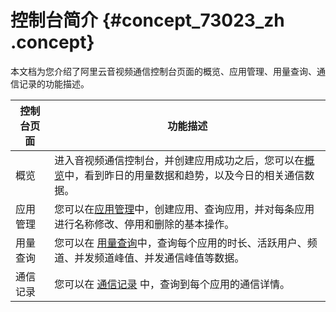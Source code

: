 # 控制台简介 {#concept_73023_zh .concept}

本文档为您介绍了阿里云音视频通信控制台页面的概览、应用管理、用量查询、通信记录的功能描述。

|控制台页面|功能描述|
|-----|----|
|概览|进入音视频通信控制台，并创建应用成功之后，您可以在[概览](https://rtc.console.aliyun.com/overview#/overview)中，看到昨日的用量数据和趋势，以及今日的相关通信数据。|
|应用管理|您可以在[应用管理](https://rtc.console.aliyun.com/overview?accounttraceid=040d4128-32ee-48ff-ba32-44621ccf7e8e#/manage)中，创建应用、查询应用，并对每条应用进行名称修改、停用和删除的基本操作。|
|用量查询|您可以在 [用量查询](https://rtc.console.aliyun.com/overview#/resource)中，查询每个应用的时长、活跃用户、频道、并发频道峰值、并发通信峰值等数据。|
|通信记录|您可以在 [通信记录](https://rtc.console.aliyun.com/overview#/record) 中，查询到每个应用的通信详情。|

